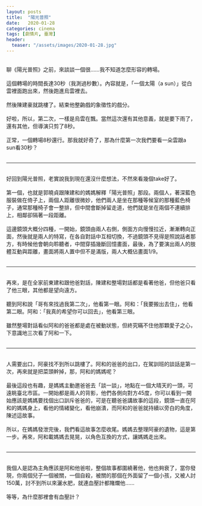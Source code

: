 ```yaml
---
layout: posts
title:  "陽光普照"
date:   2020-01-28
categories: cinema
tags: [劇情片, 臺灣]
header: 
  teaser: "/assets/images/2020-01-28.jpg"
---
```

<br>
聊《陽光普照》之前，來談談一個很……我不知道怎麼形容的轉場。<br><br>
這個轉場的時間長達30秒（我測過秒數）。內容就是，「一個太陽（a sun）」從白雲裡面跑出來，然後跑進烏雲裡去。<br><br>
然後陳建豪就跳樓了。結束他整齣戲的象徵性的戲分。<br><br>
好啦，所以，第二次，一樣是烏雲在飄。當然這次還有其他意義，就是要下雨了，還有其他，但導演只剪了8秒。<br><br>
正常，一個轉場8秒還行。那我就好奇了，那為什麼第一次我們要看一朵雲跟a sun看30秒？<br><br>
<hr><br>
好回到陽光普照，老實說我到現在還沒什麼想法，不然來看幾個take好了。<br><br>
第一個，也就是郭曉貞跟陳建和的媽媽解釋「陽光普照」那段。兩個人，著深藍色服裝做在倚子上，兩個人距離很微妙，他們兩人是坐在那種等候室的那種藍色椅子，通常那種椅子會一整排，但中間會斷掉留走道，他們就是坐在兩個不連續排上，相鄰卻隔著一段距離。<br><br>
這邊鏡頭大概分四種，一開始，鏡頭由兩人右側，側面方向慢慢拉近，漸漸轉向正面，然後就是兩人的特寫，在各自對話中互相切換，不過鏡頭不見得是照說話者那方，有時候他會朝向聆聽者，中間穿插幾斷回憶畫面，最後，為了要演出兩人的肢體互動與距離，畫面將兩人置中但不是滿版，兩人大概佔畫面1/9。<br><br>
<hr><br>
再來，是在全家前東建和跟他爸對話，陳建和整場對話都是看著他爸，但他爸只看了他三眼，其他都是望向遠方。<br><br>
聽到阿和說「哥有來找過我第二次」，他看第一眼。阿和：「我要搬出去住」，他看第二眼。阿和：「我真的希望你可以回去」，他看第三眼。<br><br>
雖然整場對話看似阿和的爸爸都是處在被動狀態，但終究瞞不住他那顆愛子之心，下意識地三次看了阿和一下。<br><br>
<hr><br>
人需要出口，阿豪找不到所以跳樓了。阿和的爸爸的出口，在駕訓班的談話是第一次，再來就是把菜頭幹掉，那，阿和的媽媽呢？<br><br>
最後這段也有趣，是媽媽主動邀爸爸去「談一談」，地點在一個大晴天的一頭，可遠眺臺北市區。一開始都是兩人的背影，他們各側向對方45度，你可以看到一開始應該是媽媽要找個出口訓斥爸爸的，可是在聽爸爸講故事的這段，鏡頭一直在阿和的媽媽身上，看他的情緒變化，看他崩潰，而阿和的爸爸就持續以旁白的角度，陳述這故事。<br><br>
所以，在媽媽發泄完後，我們看這故事怎麼收尾。媽媽去整理阿豪的遺物，這是第一步。再來，阿和載媽媽去晃晃，以角色互換的方式，讓媽媽走出來。<br><br>
<hr><br>
我個人是認為主角應該是阿和他爸啦，整個故事都圍繞著他，他也夠衰了，當你發現，你兩個兒子一個被關，一個自殺，被關的那個在外面留了一個小孩，又被人討150萬，討不到所以來灑水肥，就連血壓計都賭爛他......<br><br>
等等，為什麼那裡會有血壓計？<br><br>